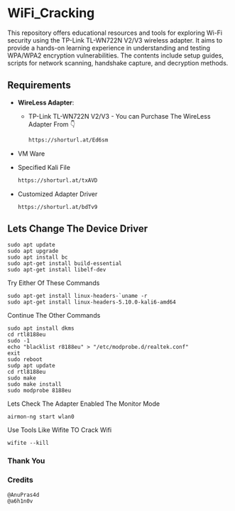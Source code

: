 # WiFi_Cracking
This repository offers educational resources and tools for exploring Wi-Fi security using the TP-Link TL-WN722N V2/V3 wireless adapter. It aims to provide a hands-on learning experience in understanding and testing WPA/WPA2 encryption vulnerabilities. The contents include setup guides, scripts for network scanning, handshake capture, and decryption methods.

## Requirements

- **WireLess Adapter**:
    - TP-Link TL-WN722N V2/V3 -
      You can Purchase The WireLess Adapter From 👇
      
      ```bash
      https://shorturl.at/Ed6sm
      
- VM Ware
- Specified Kali File

    ```bash
    https://shorturl.at/txAVD
- Customized Adapter Driver
  
      https://shorturl.at/bdTv9
## Lets Change The Device Driver
    sudo apt update
    sudo apt upgrade
    sudo apt install bc
    sudo apt-get install build-essential
    sudo apt-get install libelf-dev
Try Either Of These Commands
    
    sudo apt-get install linux-headers-`uname -r
    sudo apt-get install linux-headers-5.10.0-kali6-amd64
Continue The Other Commands

    sudo apt install dkms
    cd rtl8188eu
    sudo -1
    echo "blacklist r8188eu" > "/etc/modprobe.d/realtek.conf"
    exit
    sudo reboot
    sudp apt update
    cd rtl8188eu
    sudo make
    sudo make install
    sudo modprobe 8188eu
Lets Check The Adapter Enabled The Monitor Mode

    airmon-ng start wlan0

Use Tools Like Wifite TO Crack Wifi

    wifite --kill

### Thank You 
### Credits
    @AnuPras4d
    @a6h1n0v


